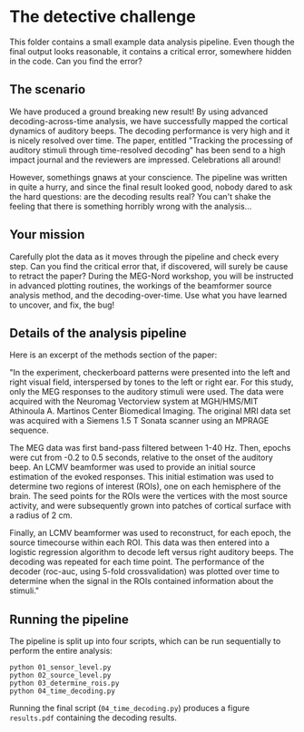 The detective challenge
=======================

This folder contains a small example data analysis pipeline. Even though the final output looks reasonable, it contains a critical error, somewhere hidden in the code. Can you find the error?

The scenario
------------

We have produced a ground breaking new result! By using advanced decoding-across-time analysis, we have successfully mapped the cortical dynamics of auditory beeps. The decoding performance is very high and it is nicely resolved over time. The paper, entitled "Tracking the processing of auditory stimuli through time-resolved decoding" has been send to a high impact journal and the reviewers are impressed. Celebrations all around!

However, somethings gnaws at your conscience. The pipeline was written in quite a hurry, and since the final result looked good, nobody dared to ask the hard questions: are the decoding results real? You can't shake the feeling that there is something horribly wrong with the analysis...

Your mission
------------

Carefully plot the data as it moves through the pipeline and check every step. Can you find the critical error that, if discovered, will surely be cause to retract the paper? During the MEG-Nord workshop, you will be instructed in advanced plotting routines, the workings of the beamformer source analysis method, and the decoding-over-time. Use what you have learned to uncover, and fix, the bug!

Details of the analysis pipeline
--------------------------------

Here is an excerpt of the methods section of the paper:

"In the experiment, checkerboard patterns were presented into the left and right visual field, interspersed by tones to the left or right ear. For this study, only the MEG responses to the auditory stimuli were used. The data were acquired with the Neuromag Vectorview system at MGH/HMS/MIT Athinoula A. Martinos Center Biomedical Imaging. The original MRI data set was acquired with a Siemens 1.5 T Sonata scanner using an MPRAGE sequence.

The MEG data was first band-pass filtered between 1-40 Hz. Then, epochs were cut from -0.2 to 0.5 seconds, relative to the onset of the auditory beep. An LCMV beamformer was used to provide an initial source estimation of the evoked responses. This initial estimation was used to determine two regions of interest (ROIs), one on each hemisphere of the brain. The seed points for the ROIs were the vertices with the most source activity, and were subsequently grown into patches of cortical surface with a radius of 2 cm.

Finally, an LCMV beamformer was used to reconstruct, for each epoch, the source timecourse within each ROI. This data was then entered into a logistic regression algorithm to decode left versus right auditory beeps. The decoding was repeated for each time point. The performance of the decoder (roc-auc, using 5-fold crossvalidation) was plotted over time to determine when the signal in the ROIs contained information about the stimuli."

Running the pipeline
--------------------

The pipeline is split up into four scripts, which can be run sequentially to perform the entire analysis:

	python 01_sensor_level.py
	python 02_source_level.py
	python 03_determine_rois.py
	python 04_time_decoding.py

Running the final script (`04_time_decoding.py`) produces a figure `results.pdf` containing the decoding results.

